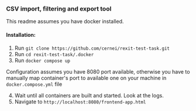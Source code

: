 ### CSV import, filtering and export tool

This readme assumes you have docker installed.

#### Installation:
1) Run `git clone https://github.com/cernei/rexit-test-task.git`
2) Run `cd rexit-test-task/.docker`
3) Run `docker compose up` 

Configuration assumes you have 8080 port available, otherwise you have to manually map container's port to available one on your machine in `docker.compose.yml` file

4) Wait until all containers are built and started. Look at the logs.
5) Navigate to `http://localhost:8080/frontend-app.html`